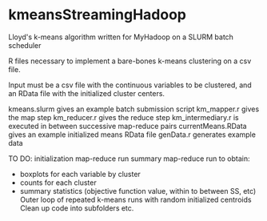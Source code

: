 # kmeansStreamingHadoop
Lloyd's k-means algorithm written for MyHadoop on a SLURM batch scheduler

R files necessary to implement a bare-bones k-means clustering on a csv file.

Input must be a csv file with the continuous variables to be clustered, and an RData file with the initialized cluster centers.

kmeans.slurm gives an example batch submission script
km_mapper.r gives the map step
km_reducer.r gives the reduce step
km_intermediary.r is executed in between successive map-reduce pairs
currentMeans.RData gives an example initialized means RData file
genData.r generates example data



TO DO:
initialization map-reduce run
summary map-reduce run to obtain:
  - boxplots for each variable by cluster
  - counts for each cluster
  - summary statistics (objective function value, within to between SS, etc)
Outer loop of repeated k-means runs with random initialized centroids
Clean up code into subfolders etc.
